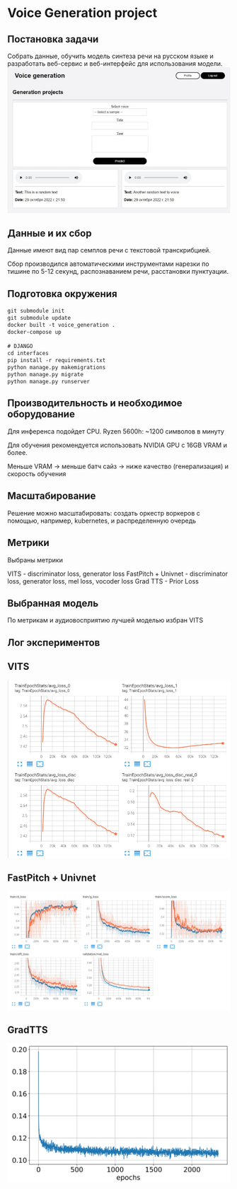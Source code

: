 # Voice Generation project

## Постановка задачи

Собрать данные, обучить модель синтеза речи на русском языке и разработать веб-сервис и веб-интерфейс для использования модели.
![img.png](misc/img5.png)
## Данные и их сбор

Данные имеют вид пар семплов речи с текстовой транскрибцией.

Сбор производился автоматическими инструментами нарезки по тишине по 5-12 секунд, распознаванием речи, расстановки пунктуации.

## Подготовка окружения
```
git submodule init
git submodule update
docker built -t voice_generation .
docker-compose up

# DJANGO
cd interfaces
pip install -r requirements.txt
python manage.py makemigrations
python manage.py migrate
python manage.py runserver
```
## Производительность и необходимое оборудование
Для инференса подойдет CPU. Ryzen 5600h: ~1200 символов в минуту

Для обучения рекомендуется использовать NVIDIA GPU c 16GB VRAM и более. 

Меньше VRAM -> меньше батч сайз -> ниже качество (генерализация) и скорость обучения

## Масштабирование
Решение можно масштабировать: создать оркестр воркеров с помощью, например, kubernetes, и распределенную очередь
## Метрики
Выбраны метрики 

VITS - discriminator loss, generator loss
FastPitch + Univnet - discriminator loss, generator loss, mel loss, vocoder loss
Grad TTS - Prior Loss

## Выбранная модель
По метрикам и аудиовосприятию лучшей моделью избран VITS
## Лог экспериментов

## VITS 
![img_1.png](misc/img_1.png)
## FastPitch + Univnet
![img.png](misc/img.png)
## GradTTS
![img_2.png](misc/img_2.png)